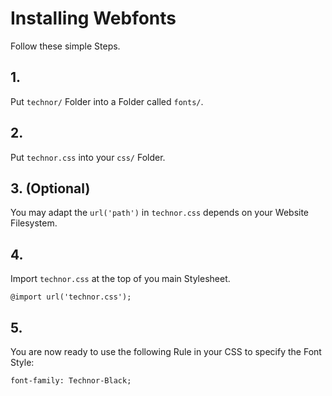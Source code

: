 # Installing Webfonts
Follow these simple Steps.

## 1.
Put `technor/` Folder into a Folder called `fonts/`.

## 2.
Put `technor.css` into your `css/` Folder.

## 3. (Optional)
You may adapt the `url('path')` in `technor.css` depends on your Website Filesystem.

## 4.
Import `technor.css` at the top of you main Stylesheet.

```
@import url('technor.css');
```

## 5.
You are now ready to use the following Rule in your CSS to specify the Font Style:
```
font-family: Technor-Black;

```

